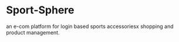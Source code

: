 # Sport-Sphere
an e-com platform for login based sports accessoriesx shopping and product management.
